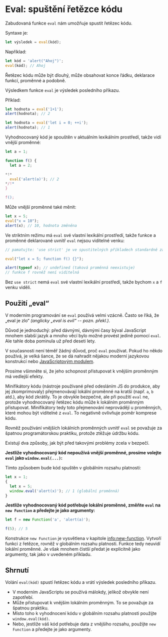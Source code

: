 # Eval: spuštění řetězce kódu

Zabudovaná funkce `eval` nám umožňuje spustit řetězec kódu.

Syntaxe je:

```js
let výsledek = eval(kód);
```

Například:

```js run
let kód = 'alert("Ahoj")';
eval(kód); // Ahoj
```

Řetězec kódu může být dlouhý, může obsahovat konce řádku, deklarace funkcí, proměnné a podobně.

Výsledkem funkce `eval` je výsledek posledního příkazu.

Příklad:
```js run
let hodnota = eval('1+1');
alert(hodnota); // 2
```

```js run
let hodnota = eval('let i = 0; ++i');
alert(hodnota); // 1
```

Vyhodnocovaný kód je spouštěn v aktuálním lexikálním prostředí, takže vidí vnější proměnné:

```js run no-beautify
let a = 1;

function f() {
  let a = 2;

*!*
  eval('alert(a)'); // 2
*/!*
}

f();
```

Může vnější proměnné také měnit:

```js untrusted refresh run
let x = 5;
eval("x = 10");
alert(x); // 10, hodnota změněna
```

Ve striktním režimu má `eval` své vlastní lexikální prostředí, takže funkce a proměnné deklarované uvnitř `eval` nejsou viditelné venku:

```js untrusted refresh run
// pamatujte: 'use strict' je ve spustitelných příkladech standardně zapnuté

eval("let x = 5; function f() {}");

alert(typeof x); // undefined (taková proměnná neexistuje)
// funkce f rovněž není viditelná
```

Bez `use strict` nemá `eval` své vlastní lexikální prostředí, takže bychom `x` a `f` venku viděli.

## Použití „eval“

V moderním programování se `eval` používá velmi vzácně. Často se říká, že „eval je zlo“ *(anglicky „eval is evil“ -- pozn. překl.)*.

Důvod je jednoduchý: před dávnými, dávnými časy býval JavaScript mnohem slabší jazyk a mnoho věcí bylo možné provést jedině pomocí `eval`. Ale tahle doba pominula už před deseti lety.

V současnosti není téměř žádný důvod, proč `eval` používat. Pokud ho někdo používá, je velká šance, že se dá nahradit nějakou moderní jazykovou konstrukcí nebo [JavaScriptovým modulem](info:modules).

Prosíme všimněte si, že jeho schopnost přistupovat k vnějším proměnným má vedlejší efekty.

Minifikátory kódu (nástroje používané před odesláním JS do produkce, aby jej zkomprimovaly) přejmenovávají lokální proměnné na kratší (např. `a`, `b` atd.), aby kód zkrátily. To je obvykle bezpečné, ale při použití `eval` ne, protože vyhodnocovaný řetězec kódu může k lokálním proměnným přistupovat. Minifikátory tedy toto přejmenování neprovádějí u proměnných, které mohou být viditelné z `eval`. To negativně ovlivňuje poměr komprese kódu.

Rovněž používání vnějších lokálních proměnných uvnitř `eval` se považuje za špatnou programátorskou praktiku, protože ztěžuje údržbu kódu.

Existují dva způsoby, jak být před takovými problémy zcela v bezpečí.

**Jestliže vyhodnocovaný kód nepoužívá vnější proměnné, prosíme volejte `eval` jako `window.eval(...)`:**

Tímto způsobem bude kód spuštěn v globálním rozsahu platnosti:

```js untrusted refresh run
let x = 1;
{
  let x = 5;
  window.eval('alert(x)'); // 1 (globální proměnná)
}
```

**Jestliže vyhodnocovaný kód potřebuje lokální proměnné, změňte `eval` na `new Function` a předejte je jako argumenty:**

```js run
let f = new Function('a', 'alert(a)');

f(5); // 5
```

Konstrukce `new Function` je vysvětlena v kapitole <info:new-function>. Vytvoří funkci z řetězce, rovněž v globálním rozsahu platnosti. Funkce tedy neuvidí lokální proměnné. Je však mnohem čistší předat je explicitně jako argumenty, tak jako v uvedeném příkladu.

## Shrnutí

Volání `eval(kód)` spustí řetězec kódu a vrátí výsledek posledního příkazu.
- V moderním JavaScriptu se používá málokdy, jelikož obvykle není zapotřebí.
- Může přistupovat k vnějším lokálním proměnným. To se považuje za špatnou praktiku.
- Místo toho k vyhodnocení kódu v globálním rozsahu platnosti použijte `window.eval(kód)`.
- Nebo, jestliže váš kód potřebuje data z vnějšího rozsahu, použijte `new Function` a předejte je jako argumenty.
